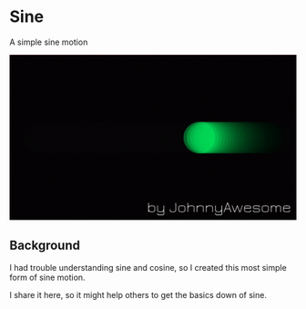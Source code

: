 # Sine
A simple sine motion

![SineMotion](https://github.com/johnnyawesome/Sine/blob/master/Sine/DemoImg/SineDemoImg.gif)

## Background

I had trouble understanding sine and cosine, so I created this most simple form of sine motion.

I share it here, so it might help others to get the basics down of sine.
